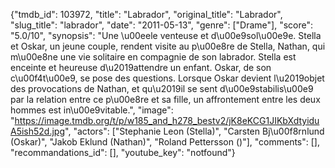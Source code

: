 {"tmdb_id": 103972, "title": "Labrador", "original_title": "Labrador", "slug_title": "labrador", "date": "2011-05-13", "genre": ["Drame"], "score": "5.0/10", "synopsis": "Une \u00eele venteuse et d\u00e9sol\u00e9e. Stella et Oskar, un jeune couple, rendent visite au p\u00e8re de Stella, Nathan, qui m\u00e8ne une vie solitaire en compagnie de son labrador. Stella est enceinte et heureuse d\u2019attendre un enfant. Oskar, de son c\u00f4t\u00e9, se pose des questions. Lorsque Oskar devient l\u2019objet des provocations de Nathan, et qu\u2019il se sent d\u00e9stabilis\u00e9 par la relation entre ce p\u00e8re et sa fille, un affrontement entre les deux hommes est in\u00e9vitable.", "image": "https://image.tmdb.org/t/p/w185_and_h278_bestv2/jK8eKCG1JIKbXdtyiduA5ish52d.jpg", "actors": ["Stephanie Leon (Stella)", "Carsten Bj\u00f8rnlund (Oskar)", "Jakob Eklund (Nathan)", "Roland Pettersson ()"], "comments": [], "recommandations_id": [], "youtube_key": "notfound"}